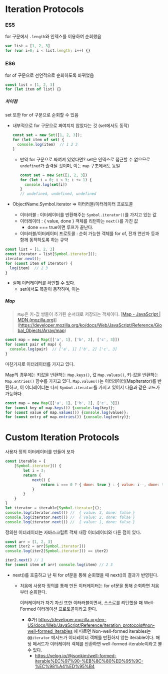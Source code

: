 # Iteration Protocols



### ES5

for 구문에서 `.length`와 인덱스를 이용하여 순회했음

```js
var list = [1, 2, 3]
for (var i=0; i < list.length; i++) {}
```

### ES6

for of 구문으로 선언적으로 순회하도록 바뀌었음

```js
const list = [1, 2, 3]
for (let item of list) {}
```



##### 차이점

set 또한 for of 구문으로 순회할 수 있음

- 내부적으로 for 구문으로 짜여지지 않았다는 것 (set에서도 동작)

  ```js
  const set = new Set([1, 2, 3]);
  for (let item of set) {
    console.log(item)  // 1 2 3
  }
  ```

  - 만약 for 구문으로 짜여져 있었다면? set은 인덱스로 접근할 수 없으므로 `undefined`가 출력될 것이며, 이는 `map` 구조에서도 동일

    ```js
    const set = new Set([1, 2, 3])
    for (let i = 0; i < 3; i += 1) {
      console.log(set[i])
    }
    // undefined, undefined, undefined
    ```

    

- ObjectName.Symbol.iterator => 이터러블/이터레이터 프로토콜

  - 이터러블 : 이터레이터를 반환해주는 `Symbol.iterator()`를 가지고 있는 값
  - 이터레이터 : { value, done } 객체를 리턴하는 `next()`를 가진 값
    - done === true이면 루프가 끝난다. 
  - 이터러블/이터레이터 프로토콜 : 순회 가능한 객체를 for of, 전개 연산자 등과 함께 동작하도록 하는 규약

```js
const list = [1, 2, 3]
const iterator = list[Symbol.iterator]();
iterator.next();
for (const item of iterator) {
  log(item)  // 2 3
}
```

- 실제 이터레이터를 확인할 수 있다.
  - set에서도 똑같이 동작하며, 이는 



##### Map

> `Map`은 키-값 쌍들이 추가된 순서대로 저장되는 객체이다.  [[Map - JavaScript | MDN (mozilla.org)](https://developer.mozilla.org/en-US/docs/Web/JavaScript/Reference/Global_Objects/Map)](https://developer.mozilla.org/ko/docs/Web/JavaScript/Reference/Global_Objects/Array/map)

```js
const map = new Map([['a', 1], ['b', 2], ['c', 3]])
for (const pair of map) {
  console.log(pair)  // ['a', 1] ['b', 2] ['c', 3]
}
```

마찬가지로 이터레이터를 가지고 있다.

Map의 경우에는  키값을 반환하는 `Map.keys()`, 값 `Map.values()`, 키-값을 반환하는 `Map.entries()` 함수를 가지고 있다. `Map.values()`는 이터레이터(MapIterator)를 반환하고, 이 이터레이터는 다시 `Symbol.iterator`를 가지고 있어서 다음과 같은 코드가 가능하다. 

```js
const map = new Map([['a', 1], ['b', 2], ['c', 3]])
for (const key of map.keys()) {console.log(key)};
for (const value of map.values()) {console.log(value)};
for (const entry of map.entries()) {console.log(entry)};
```



# Custom Iteration Protocols

사용자 정의 이터레이터를 만들어 보자

```js
const iterable = {
    [Symbol.iterator]() {
        let i = 3;
        return {
            next() {
                return i === 0 ? { done: true } : { value: i--, done: false }
            }
        }
    }
}
let iterator = iterable[Symbol.iterator]();
console.log(iterator.next()) //  { value: 3, done: false }
console.log(iterator.next()) //  { value: 2, done: false }
console.log(iterator.next()) //  { value: 1, done: false }
```

정의한 이터레이터는 자바스크립트 객체 내장 이터레이터와 다른 점이 있다.

```js
const arr = [1, 2, 3]
const iter2 = arr[Symbol.iterator]()
console.log(iter2[Symbol.iterator]() == iter2)

iter2.next() // 1
for (const item of arr) console.log(item) // 2 3
```

- next()를 호출하고 난 뒤 for of문을 통해 순회했을 때 next()의 결과가 반영된다.

  - 처음에 사용자 정의를 통해 만든 이터레이터는 for of문을 통해 순회하면 처음부터 순회한다.

    이터레이터가 자기 자신 또한 이터러블이면서, 스스로를 리턴했을 때 Well-Formed 이터레이션 프로토콜이라고 한다.
    
    - 추가) https://developer.mozilla.org/en-US/docs/Web/JavaScript/Reference/Iteration_protocols#non-well-formed_iterables 에 따르면 Non-well-formed iterables는 `@@iterator` 메서드가 이터레이터 객체를 반환하지 않는 iterable이다. 해당 메서드가 이터레이터 객체를 반환하면 well-formed-iterable이라고 볼 수 있다.
      - https://velog.io/@jsonkim/well-formed-iterable%EC%97%90-%EB%8C%80%ED%95%9C-%EC%98%A4%ED%95%B4



